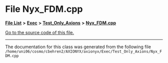
# File Nyx\_FDM.cpp


[**File List**](files.md) **>** [**Exec**](dir_43a12cefb7942b6f49b5b628aafd3192.md) **>** [**Test\_Only\_Axions**](dir_eb24725df855cf6c732a19e4912f662a.md) **>** [**Nyx\_FDM.cpp**](Nyx__FDM_8cpp.md)

[Go to the source code of this file.](Nyx__FDM_8cpp_source.md)



























------------------------------
The documentation for this class was generated from the following file `/home/uni06/cosmo/cbehren2/AXIONYX/axionyx/Exec/Test_Only_Axions/Nyx_FDM.cpp`